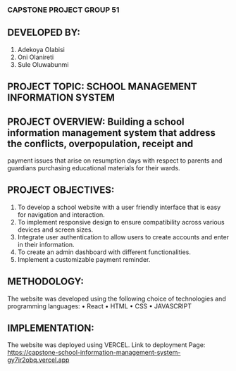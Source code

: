 ### CAPSTONE PROJECT GROUP 51
## DEVELOPED BY:
1.  Adekoya Olabisi
2.  Oni Olanireti
3.  Sule Oluwabunmi
## PROJECT TOPIC: SCHOOL MANAGEMENT INFORMATION SYSTEM
## PROJECT OVERVIEW: Building a school information management system that address the conflicts, overpopulation, receipt and 
payment issues that arise on resumption days with respect to parents and guardians purchasing educational materials for their wards.
## PROJECT OBJECTIVES:
1.	To develop a school website with a user friendly interface that is easy for navigation and interaction. 
2.	To implement responsive design to ensure compatibility across various devices and screen sizes.
3.	Integrate user authentication to allow users to create accounts and enter in their information.
4.	To create an admin dashboard with different functionalities.
5.	Implement a customizable payment reminder.
## METHODOLOGY:
The website was developed using the following choice of technologies and programming languages:
•	React
•	HTML
•	CSS
•	JAVASCRIPT
## IMPLEMENTATION:
The website was deployed using VERCEL.
Link to deployment Page: https://capstone-school-information-management-system-gy7ir2obq.vercel.app
